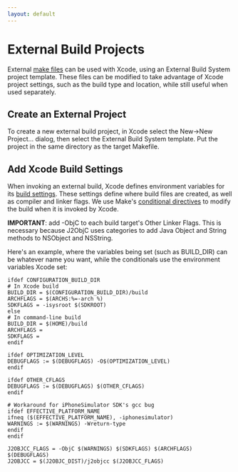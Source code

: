 ```yaml
---
layout: default
---
```


# External Build Projects

External [make files](Using-J2ObjC-with-Make.html) can be used with Xcode, using an External
Build System project template.  These files can be modified to take advantage
of Xcode project settings, such as the build type and location, while still
useful when used separately.

## Create an External Project

To create a new external build project, in Xcode select the New->New Project...
dialog, then select the External Build System template.  Put the project in
the same directory as the target Makefile.

## Add Xcode Build Settings

When invoking an external build, Xcode defines environment variables for its
[build settings](http://developer.apple.com/library/mac/#documentation/DeveloperTools/Reference/XcodeBuildSettingRef/1-Build_Setting_Reference/build_setting_ref.html).
These settings define where build files are created, as well as compiler and
linker flags.  We use Make's [conditional directives](http://www.gnu.org/software/make/manual/make.html#Conditionals)
to modify the build when it is invoked by Xcode.

**IMPORTANT**: add -ObjC to each build target's Other Linker Flags.  This is
necessary because J2ObjC uses categories to add Java Object and String methods
to NSObject and NSString.

Here's an example, where the variables being set (such as BUILD_DIR) can be
whatever name you want, while the conditionals use the environment variables
Xcode set:

```make
ifdef CONFIGURATION_BUILD_DIR
# In Xcode build
BUILD_DIR = $(CONFIGURATION_BUILD_DIR)/build
ARCHFLAGS = $(ARCHS:%=-arch %)
SDKFLAGS = -isysroot $(SDKROOT)
else
# In command-line build
BUILD_DIR = $(HOME)/build
ARCHFLAGS =
SDKFLAGS =
endif

ifdef OPTIMIZATION_LEVEL
DEBUGFLAGS := $(DEBUGFLAGS) -O$(OPTIMIZATION_LEVEL)
endif

ifdef OTHER_CFLAGS
DEBUGFLAGS := $(DEBUGFLAGS) $(OTHER_CFLAGS)
endif

# Workaround for iPhoneSimulator SDK's gcc bug
ifdef EFFECTIVE_PLATFORM_NAME
ifneq ($(EFFECTIVE_PLATFORM_NAME), -iphonesimulator)
WARNINGS := $(WARNINGS) -Wreturn-type
endif
endif

J2OBJCC_FLAGS = -ObjC $(WARNINGS) $(SDKFLAGS) $(ARCHFLAGS) $(DEBUGFLAGS)
J2OBJCC = $(J2OBJC_DIST)/j2objcc $(J2OBJCC_FLAGS)
```